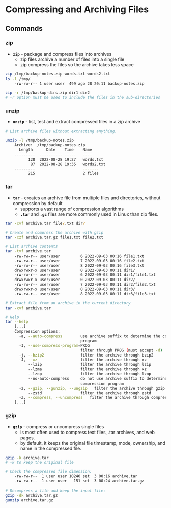 # Compressing and Archiving Files

## Commands

### zip

- **`zip`** - package and compress files into archives
  - zip files archive a number of files into a single file
  - zip compress the files so the archive takes less space

```bash
zip /tmp/backup-notes.zip words.txt words2.txt
ls -l /tmp/
	-rw-rw-r-- 1 user user  499 ago 28 20:11 backup-notes.zip
	
zip -r /tmp/backup-dirs.zip dir1 dir2
# -r option must be used to include the files in the sub-directories
```

### unzip

- **`unzip`** - list, test and extract compressed files in a zip archive

```bash
# List archive files without extracting anything.

unzip -l /tmp/backup-notes.zip
	Archive:  /tmp/backup-notes.zip
	  Length      Date    Time    Name
	---------  ---------- -----   ----
	      128  2022-08-28 19:27   words.txt
	       87  2022-08-28 19:35   words2.txt
	---------                     -------
	      215                     2 files
```

### tar

- **`tar`** - creates an archive file from multiple files and directories, without compression by default
  - supports a vast range of compression algorithms
  - **`.tar`** and **`.gz`** files are more commonly used in Linux than zip files.


```bash
tar -cvf archive.tar file?.txt dir?

# Create and compress the archive with gzip
tar -czf archive.tar.gz file1.txt file2.txt

# List archive contents
tar -tvf archive.tar
	-rw-rw-r-- user/user         6 2022-09-03 00:16 file1.txt
	-rw-rw-r-- user/user         7 2022-09-03 00:16 file2.txt
	-rw-rw-r-- user/user         8 2022-09-03 00:16 file3.txt
	drwxrwxr-x user/user         0 2022-09-03 00:11 dir1/
	-rw-rw-r-- user/user         6 2022-09-03 00:11 dir1/file1.txt
	drwxrwxr-x user/user         0 2022-09-03 00:11 dir2/
	-rw-rw-r-- user/user         7 2022-09-03 00:11 dir2/file2.txt
	drwxrwxr-x user/user         0 2022-09-03 00:11 dir3/
	-rw-rw-r-- user/user         8 2022-09-03 00:11 dir3/file3.txt

# Extract file from an archive in the current directory
tar -xvf archive.tar

# Help
tar --help
	[...]
	Compression options:
	  -a, --auto-compress        use archive suffix to determine the compression
	                             program
	  -I, --use-compress-program=PROG
	                             filter through PROG (must accept -d)
	  -j, --bzip2                filter the archive through bzip2
	  -J, --xz                   filter the archive through xz
	      --lzip                 filter the archive through lzip
	      --lzma                 filter the archive through xz
	      --lzop                 filter the archive through lzop
	      --no-auto-compress     do not use archive suffix to determine the
	                             compression program
	  -z, --gzip, --gunzip, --ungzip   filter the archive through gzip
	      --zstd                 filter the archive through zstd
	  -Z, --compress, --uncompress   filter the archive through compress
	[...]
```

### gzip

- **`gzip`** - compress or uncompress single files
  - is most often used to compress text files, .tar archives, and web pages.
  - by default, it keeps the original file timestamp, mode, ownership, and name in the compressed file.

```bash
gzip -k archive.tar
# -k to keep the original file

# Check the compressed file dimension:
	-rw-rw-r--  1 user user 10240 set  3 00:16 archive.tar
	-rw-rw-r--  1 user user   151 set  3 00:24 archive.tar.gz
	
# Decompress a file and keep the input file:
gzip -dk archive.tar.gz
gunzip archive.tar.gz

```

